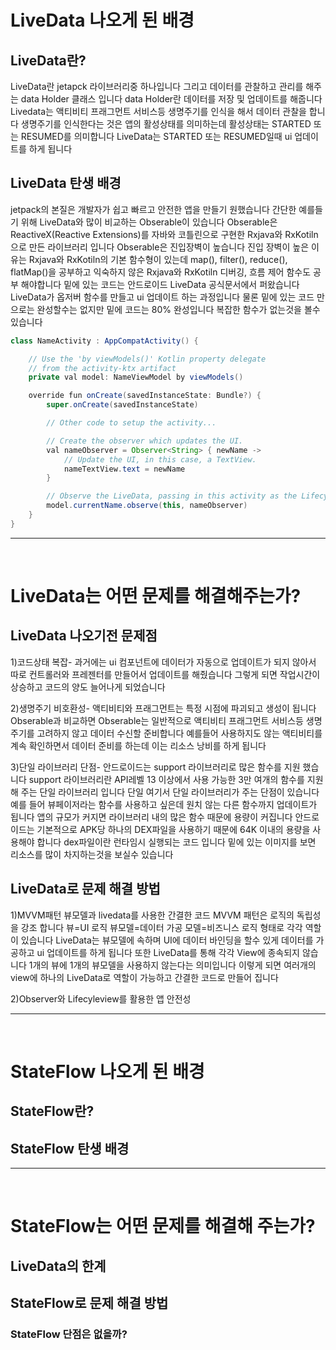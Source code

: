 # LiveData 나오게 된 배경
## LiveData란?
LiveData란 jetapck 라이브러리중 하나입니다 그리고 데이터를 관찰하고 관리를 해주는 data Holder 클래스 입니다 data Holder란 데이터를 저장 및 업데이트를 해줍니다 Livedata는 액티비티 프래그먼트 서비스등 생명주기를 인식을 해서 데이터 관찰을 합니다 생명주기를 인식한다는 것은 앱의 활성상태를 의미하는데 활성상태는 STARTED 또는 RESUMED를 의미합니다 LiveData는 STARTED 또는 RESUMED일때 ui 업데이트를 하게 됩니다


## LiveData 탄생 배경
jetpack의 본질은 개발자가 쉽고 빠르고 안전한 앱을 만들기 원했습니다 간단한 예를들기 위해 LiveData와 많이 비교하는 Obserable이 있습니다 Obserable은 ReactiveX(Reactive Extensions)를 자바와 코틀린으로 구현한 Rxjava와 RxKotiln으로 만든 라이브러리 입니다 Obserable은 진입장벽이 높습니다 진입 장벽이 높은 이유는 Rxjava와 RxKotiln의 기본 함수형이 있는데  map(), filter(), reduce(), flatMap()을 공부하고 익숙하지 않은 Rxjava와 RxKotiln 디버깅, 흐름 제어 함수도 공부 해야합니다
밑에 있는 코드는 안드로이드 LiveData 공식문서에서 퍼왔습니다 LiveData가 옵저버 함수를 만들고 ui 업데이트 하는 과정입니다 물론 밑에 있는 코드 만으로는 완성할수는 없지만 밑에 코드는 80% 완성입니다 복잡한 함수가 없는것을 볼수 있습니다

```java
class NameActivity : AppCompatActivity() {

    // Use the 'by viewModels()' Kotlin property delegate
    // from the activity-ktx artifact
    private val model: NameViewModel by viewModels()

    override fun onCreate(savedInstanceState: Bundle?) {
        super.onCreate(savedInstanceState)

        // Other code to setup the activity...

        // Create the observer which updates the UI.
        val nameObserver = Observer<String> { newName ->
            // Update the UI, in this case, a TextView.
            nameTextView.text = newName
        }

        // Observe the LiveData, passing in this activity as the LifecycleOwner and the observer.
        model.currentName.observe(this, nameObserver)
    }
}
```
---  
</br>

# LiveData는 어떤 문제를 해결해주는가?
## LiveData 나오기전 문제점
1)코드상태 복잡- 과거에는 ui 컴포넌트에 데이터가 자동으로 업데이트가 되지 않아서 따로 컨트롤러와 프레젠터를 만들어서 업데이트를 해줬습니다 그렇게 되면 작업시간이 상승하고 코드의 양도 늘어나게 되었습니다

2)생명주기 비호환성- 액티비티와 프래그먼트는 특정 시점에 파괴되고 생성이 됩니다 Obserable과 비교하면 Obserable는 일반적으로 액티비티 프래그먼트 서비스등 생명주기를 고려하지 않고 데이터 수신할 준비합니다 예를들어 사용하지도 않는 액티비티를 계속 확인하면서 데이터 준비를 하는데 이는 리소스 낭비를 하게 됩니다

3)단일 라이브러리 단점- 안드로이드는 support 라이브러리로 많은 함수를 지원 했습니다 support 라이브러리란 API레벨 13 이상에서 사용 가능한 3만 여개의 함수를 지원해 주는 단일 라이브러리 입니다 단일 여기서 단일 라이브러리가 주는 단점이 있습니다 예를 들어 뷰페이저라는 함수를 사용하고 싶은데 원치 않는 다른 함수까지 업데이트가 됩니다 앱의 규모가 커지면 라이브러리 내의 많은 함수 때문에 용량이 커집니다 안드로이드는 기본적으로 APK당 하나의 DEX파일을 사용하기 때문에 64K 이내의 용량을 사용해야 합니다 dex파일이란 런타임시 실행되는 코드 입니다 밑에 있는 이미지를 보면 리소스를 많이 차지하는것을 보실수 있습니다


## LiveData로 문제 해결 방법
1)MVVM패턴 뷰모델과 livedata를 사용한 간결한 코드
MVVM 패턴은 로직의 독립성을 강조 합니다 뷰=UI 로직 뷰모델=데이터 가공  모델=비즈니스 로직 형태로 각각 역할이 있습니다 LiveData는 뷰모델에 속하며 UI에 데이터 바인딩을 할수 있게 데이터를 가공하고 ui 업데이트를 하게 됩니다
또한 LiveData를 통해 각각 View에 종속되지 않습니다 1개의 뷰에 1개의 뷰모델을 사용하지 않는다는 의미입니다 이렇게 되면 여러개의 view에 하나의 LiveData로 역할이 가능하고 간결한 코드로 만들어 집니다


2)Observer와 Lifecyleview를 활용한 앱 안전성



---  
</br>

# StateFlow 나오게 된 배경
## StateFlow란?


## StateFlow 탄생 배경


---  
</br>

# StateFlow는 어떤 문제를 해결해 주는가?
## LiveData의 한계


## StateFlow로 문제 해결 방법


### StateFlow 단점은 없을까?
